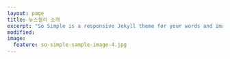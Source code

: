 ```yaml
---
layout: page
title: 뉴스젤리 소개
excerpt: "So Simple is a responsive Jekyll theme for your words and images."
modified: 
image:
  feature: so-simple-sample-image-4.jpg
---
```

